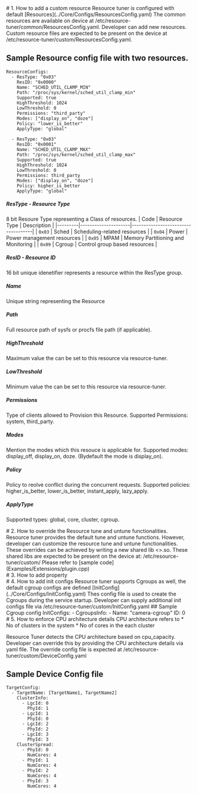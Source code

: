 <div style="page-break-after: always;"></div>
# 1. How to add a custom resource
Resource tuner is configured with default [Resources](../Core/Configs/ResourcesConfig.yaml)  
The common resources are available on device at /etc/resource-tuner/common/ResourcesConfig.yaml.  
Developer can add new resources.  
Custom resource files are expected to be present on the device at /etc/resource-tuner/custom/ResourcesConfig.yaml.

## Sample Resource config file with two resources.
    ResourceConfigs:
      - ResType: "0x03"
        ResID: "0x0000"
        Name: "SCHED_UTIL_CLAMP_MIN"
        Path: "/proc/sys/kernel/sched_util_clamp_min"
        Supported: true
        HighThreshold: 1024
        LowThreshold: 0
        Permissions: "third_party"
        Modes: ["display_on", "doze"]
        Policy: "lower_is_better"
        ApplyType: "global"

      - ResType: "0x03"
        ResID: "0x0001"
        Name: "SCHED_UTIL_CLAMP_MAX"
        Path: "/proc/sys/kernel/sched_util_clamp_max"
        Supported: true
        HighThreshold: 1024
        LowThreshold: 0
        Permissions: third_party
        Modes: ["display_on", "doze"]
        Policy: higher_is_better
        ApplyType: "global"

##### ResType - Resource Type
8 bit Resoure Type representing a Class of resources.
| Code    | Resource Type       | Description                        |
|---------|---------------------|------------------------------------|
| `0x03`  | Sched               | Scheduling-related resources       |
| `0x04`  | Power               | Power management resources         |
| `0x05`  | MPAM                | Memory Partitioning and Monitoring |
| `0x09`  | Cgroup              | Control group based resources      |

##### ResID - Resource ID
16 bit unique idenetifier represents a resource within the ResType group.
##### Name
Unique string representing the Resource
##### Path
Full resource path of sysfs or procfs file path (if applicable).
##### HighThreshold
Maximum value the can be set to this resource via resource-tuner.
##### LowThreshold
Minimum value the can be set to this resource via resource-tuner.
##### Permissions
Type of clients allowed to Provision this Resource.
Supported Permissions: system, third_party.
##### Modes
Mention the modes which this resouce is applicable for.
Supported modes: display_off, display_on, doze. (Bydefault the mode is display_on).
##### Policy
Policy to reolve conflict during the concurrent requests.
Supported policies: higher_is_better, lower_is_better, instant_apply, lazy_apply.
##### ApplyType
Supported types: global, core, cluster, cgroup.

<div style="page-break-after: always;"></div>
# 2. How to override the Resource tune and untune functionalities.
Resource tuner provides the default tune and untune functions.
However, developer can customize the resource tune and untune functionalities.
These overrides can be achieved by writing a new shared lib <>.so.<version>
These shared libs are expected to be present on the device at: /etc/resource-tuner/custom/
Please refer to [sample code](Examples/Extensions/plugin.cpp)

<div style="page-break-after: always;"></div>
# 3. How to add property

<div style="page-break-after: always;"></div>
# 4. How to add init configs
Resource tuner supports Cgroups as well, the default cgroup configs are defined [InitConfig](../Core/Configs/InitConfig.yaml)
Thes config file is used to create the Cgroups during the service startup.
Developer can supply additional init configs file via /etc/resource-tuner/custom/InitConfig.yaml
## Sample Cgroup config
    InitConfigs:
      - CgroupsInfo:
        - Name: "camera-cgroup"
          ID: 0

<div style="page-break-after: always;"></div>
# 5. How to enforce CPU architecture details
CPU architecture refers to
* No of clusters in the system
* No of cores in the each cluster 

Resource Tuner detects the CPU architecture based on cpu_capacity.
Developer can override this by providing the CPU architecture details via yaml file.
The override config file is expected at /etc/resource-tuner/custom/DeviceConfig.yaml
## Sample Device Config file
    TargetConfig:
      - TargetName: [TargetName1, TargetName2]
        ClusterInfo:
          - LgcId: 0
            PhyId: 1
          - LgcId: 1
            PhyId: 0
          - LgcId: 2
            PhyId: 2
          - LgcId: 3
            PhyId: 3
        ClusterSpread:
          - PhyId: 0
            NumCores: 4
          - PhyId: 1
            NumCores: 4
          - PhyId: 2
            NumCores: 4
          - PhyId: 3
            NumCores: 4

